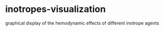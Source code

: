 # inotropes-visualization
graphical display of the hemodynamic effects of different inotrope agents

